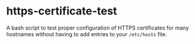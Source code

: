 # https-certificate-test
A bash script to test proper configuration of HTTPS certificates for many hostnames without having to add entries to your `/etc/hosts` file.
